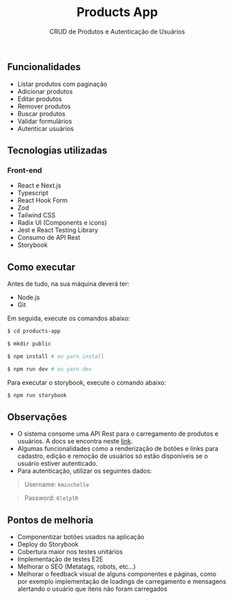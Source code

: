 <div align="center">
  <h1>Products App</h2>
  <p>CRUD de Produtos e Autenticação de Usuários</p>
</div>
<br>

## Funcionalidades
- Listar produtos com paginação
- Adicionar produtos
- Editar produtos
- Remover produtos
- Buscar produtos
- Validar formulários
- Autenticar usuários


## Tecnologias utilizadas

### Front-end
- React e Next.js
- Typescript
- React Hook Form
- Zod
- Tailwind CSS
- Radix UI (Components e icons)
- Jest e React Testing Library
- Consumo de API Rest
- Storybook

## Como executar

Antes de tudo, na sua máquina deverá ter:

- Node.js
- Git

Em seguida, execute os comandos abaixo:

```bash
$ cd products-app

$ mkdir public

$ npm install # ou yarn install

$ npm run dev # ou yarn dev
```

Para executar o storybook, execute o comando abaixo:
```bash
$ npm run storybook
```

## Observações

- O sistema consome uma API Rest para o carregamento de produtos e usuários. A docs se encontra neste <a href="https://dummyjson.com/">link</a>.
- Algumas funcionalidades como a renderização de botões e links para cadastro, edição e remoção de usuários só estão disponíveis se o usuário estiver autenticado.
- Para autenticação, utilizar os seguintes dados:
> Username: `kminchelle`

> Password: `0lelplR`

## Pontos de melhoria

- Componentizar botões usados na aplicação
- Deploy do Storybook
- Cobertura maior nos testes unitários
- Implementação de testes E2E
- Melhorar o SEO (Metatags, robots, etc...)
- Melhorar o feedback visual de alguns componentes e páginas, como por exemplo implementação de loadings
de carregamento e mensagens alertando o usuário que itens não foram carregados
